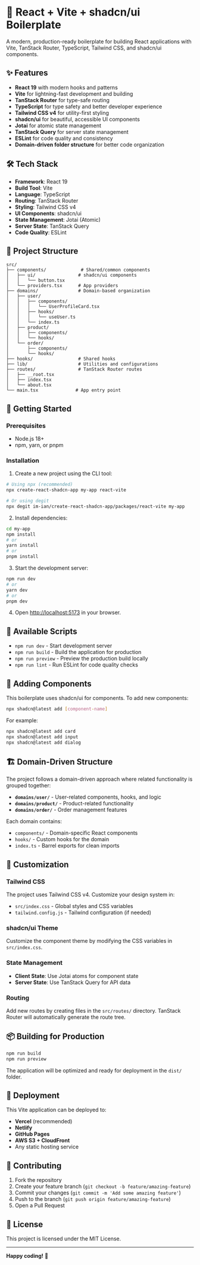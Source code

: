 # 🚀 React + Vite + shadcn/ui Boilerplate

A modern, production-ready boilerplate for building React applications with Vite, TanStack Router, TypeScript, Tailwind CSS, and shadcn/ui components.

## ✨ Features

- **React 19** with modern hooks and patterns
- **Vite** for lightning-fast development and building
- **TanStack Router** for type-safe routing
- **TypeScript** for type safety and better developer experience
- **Tailwind CSS v4** for utility-first styling
- **shadcn/ui** for beautiful, accessible UI components
- **Jotai** for atomic state management
- **TanStack Query** for server state management
- **ESLint** for code quality and consistency
- **Domain-driven folder structure** for better code organization

## 🛠️ Tech Stack

- **Framework**: React 19
- **Build Tool**: Vite
- **Language**: TypeScript
- **Routing**: TanStack Router
- **Styling**: Tailwind CSS v4
- **UI Components**: shadcn/ui
- **State Management**: Jotai (Atomic)
- **Server State**: TanStack Query
- **Code Quality**: ESLint

## 📁 Project Structure

```
src/
├── components/             # Shared/common components
│   ├── ui/                # shadcn/ui components
│   │   └── button.tsx
│   └── providers.tsx      # App providers
├── domains/               # Domain-based organization
│   ├── user/
│   │   ├── components/
│   │   │   └── UserProfileCard.tsx
│   │   ├── hooks/
│   │   │   └── useUser.ts
│   │   └── index.ts
│   ├── product/
│   │   ├── components/
│   │   └── hooks/
│   └── order/
│       ├── components/
│       └── hooks/
├── hooks/                 # Shared hooks
├── lib/                   # Utilities and configurations
├── routes/                # TanStack Router routes
│   ├── __root.tsx
│   ├── index.tsx
│   └── about.tsx
└── main.tsx              # App entry point
```

## 🚀 Getting Started

### Prerequisites

- Node.js 18+ 
- npm, yarn, or pnpm

### Installation

1. Create a new project using the CLI tool:

```bash
# Using npx (recommended)
npx create-react-shadcn-app my-app react-vite

# Or using degit
npx degit im-ian/create-react-shadcn-app/packages/react-vite my-app
```

2. Install dependencies:

```bash
cd my-app
npm install
# or
yarn install
# or
pnpm install
```

3. Start the development server:

```bash
npm run dev
# or
yarn dev
# or
pnpm dev
```

4. Open [http://localhost:5173](http://localhost:5173) in your browser.

## 📝 Available Scripts

- `npm run dev` - Start development server
- `npm run build` - Build the application for production
- `npm run preview` - Preview the production build locally
- `npm run lint` - Run ESLint for code quality checks

## 🎨 Adding Components

This boilerplate uses shadcn/ui for components. To add new components:

```bash
npx shadcn@latest add [component-name]
```

For example:
```bash
npx shadcn@latest add card
npx shadcn@latest add input
npx shadcn@latest add dialog
```

## 🏗️ Domain-Driven Structure

The project follows a domain-driven approach where related functionality is grouped together:

- **`domains/user/`** - User-related components, hooks, and logic
- **`domains/product/`** - Product-related functionality
- **`domains/order/`** - Order management features

Each domain contains:
- `components/` - Domain-specific React components
- `hooks/` - Custom hooks for the domain
- `index.ts` - Barrel exports for clean imports

## 🔧 Customization

### Tailwind CSS

The project uses Tailwind CSS v4. Customize your design system in:
- `src/index.css` - Global styles and CSS variables
- `tailwind.config.js` - Tailwind configuration (if needed)

### shadcn/ui Theme

Customize the component theme by modifying the CSS variables in `src/index.css`.

### State Management

- **Client State**: Use Jotai atoms for component state
- **Server State**: Use TanStack Query for API data

### Routing

Add new routes by creating files in the `src/routes/` directory. TanStack Router will automatically generate the route tree.

## 📦 Building for Production

```bash
npm run build
npm run preview
```

The application will be optimized and ready for deployment in the `dist/` folder.

## 🚀 Deployment

This Vite application can be deployed to:

- **Vercel** (recommended)
- **Netlify**
- **GitHub Pages**
- **AWS S3 + CloudFront**
- Any static hosting service

## 🤝 Contributing

1. Fork the repository
2. Create your feature branch (`git checkout -b feature/amazing-feature`)
3. Commit your changes (`git commit -m 'Add some amazing feature'`)
4. Push to the branch (`git push origin feature/amazing-feature`)
5. Open a Pull Request

## 📄 License

This project is licensed under the MIT License.

---

**Happy coding!** 🎉
